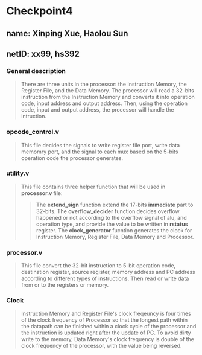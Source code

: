 # Checkpoint4
## name: Xinping Xue, Haolou Sun
## netID: xx99, hs392

### General description
> There are three units in the processor: the Instruction Memory, the Register File, and the Data Memory. The processor will read a 32-bits instruction from the Instruction Memory and converts it into operation code, input address and output address. Then, using the operation code, input and output address, the processor will handle the intruction.

### opcode_control.v
> This file decides the signals to write register file port, write data memomry port, and the signal to each mux based on the 5-bits operation code the processor generates.

### utility.v
> This file contains three helper function that will be used in <b> processor.v </b>file:
>>The <b>extend_sign</b> function extend the 17-bits <b>immediate</b> part to 32-bits.
The <b>overflow_decider</b> function decides overflow happened or not according to the overflow signal of alu, and operation type, and provide the value to be written in <b>rstatus</b> register.
The <b>clock_generator</b> fucntion generates the clock for Instruction Memory, Register File, Data Memory and Processor.

### processor.v
> This file convert the 32-bit instruction to 5-bit operation code, destination register, source register, memory address and PC address according to different types of instructions. Then read or write data from or to the registers or memory.

### Clock
>Instruction Memory and Register File's clock freqeuncy is four times of the clock frequency of Processor so that the longest path within the datapath can be finished within a clock cycle of the processor and the instruction is updated right after the update of PC. To avoid dirty write to the memory, Data Memory's clock frequency is double of the clock frequency of the processor, with the value being reversed.